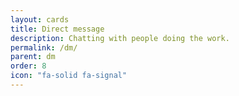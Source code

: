 ```yaml
---
layout: cards
title: Direct message
description: Chatting with people doing the work.
permalink: /dm/
parent: dm
order: 8
icon: "fa-solid fa-signal"
---
```

